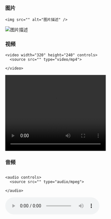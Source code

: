 

### 图片
```
<img src="" alt="图片描述" />
````

<img src="http://c.zhzhzh.cloudns.ch/d/123%E4%BA%91%E7%9B%98/%E5%9B%BE%E7%89%87/IMG_20240728_151620.jpg?sign=_673A0kI0m2L7oC-d-_Smt6E4bSvTUg9eDm-eKMAgIY=:0" alt="图片描述" />

### 视频
```
<video width="320" height="240" controls>
  <source src="" type="video/mp4">
 
</video>
````



<video width="320" height="240" controls>
  <source src="http://c.zhzhzh.cloudns.ch/d/123%E4%BA%91%E7%9B%98/%E8%A7%86%E9%A2%91/VID_20240507_132024.mp4?sign=_HfxrdQrZtHiytPcG6vEw_vM7W_vxUaJ2m6FJfdWiC4=:0" type="video/mp4">
 
</video>


### 音频

```

<audio controls>
  <source src="" type="audio/mpeg">

</audio>

````


<audio controls>
  <source src="http://c.zhzhzh.cloudns.ch/d/123%E4%BA%91%E7%9B%98/%E8%A7%86%E9%A2%91/%E5%B9%95%E5%90%8E%E7%94%9F%E6%B4%BB%20(%E6%99%AE%E9%80%9A%E4%BA%BA%E7%94%9F)-%E6%B5%B7%E6%B4%8Bbro%26%E9%87%8C%E6%98%82Leo.mp3?sign=WoAHNzmgecGtSkIdGnlJpzSauj2ZWsRzFDDtbK1kdpA=:0" type="audio/mpeg">

</audio>


